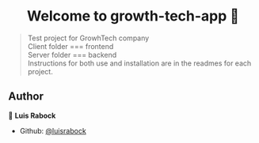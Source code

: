 <h1 align="center">Welcome to growth-tech-app 👋</h1>
<p>
</p>

> Test project for GrowhTech company <br />
> Client folder === frontend <br />
> Server folder === backend <br />
> Instructions for both use and installation are in the readmes for each project. <br />

## Author

👤 **Luis Rabock**

- Github: [@luisrabock](https://github.com/luisrabock)
